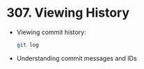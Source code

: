 # 307. Viewing History

- Viewing commit history:
  ```sh
  git log
  ```
- Understanding commit messages and IDs

